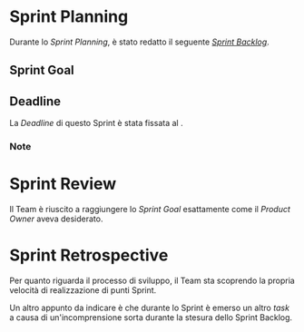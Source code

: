# Sprint Planning

Durante lo _Sprint Planning_, è stato redatto il seguente [_Sprint Backlog_](1-sprint-backlog.xlsx).

## Sprint Goal


## Deadline

La _Deadline_ di questo Sprint è stata fissata al .

### Note


# Sprint Review

Il Team è riuscito a raggiungere lo _Sprint Goal_ esattamente come il _Product Owner_ aveva desiderato.

# Sprint Retrospective

Per quanto riguarda il processo di sviluppo, il Team sta scoprendo la propria velocità di realizzazione di punti Sprint.

Un altro appunto da indicare è che durante lo Sprint è emerso un altro _task_ a causa di un'incomprensione sorta durante
la stesura dello Sprint Backlog.